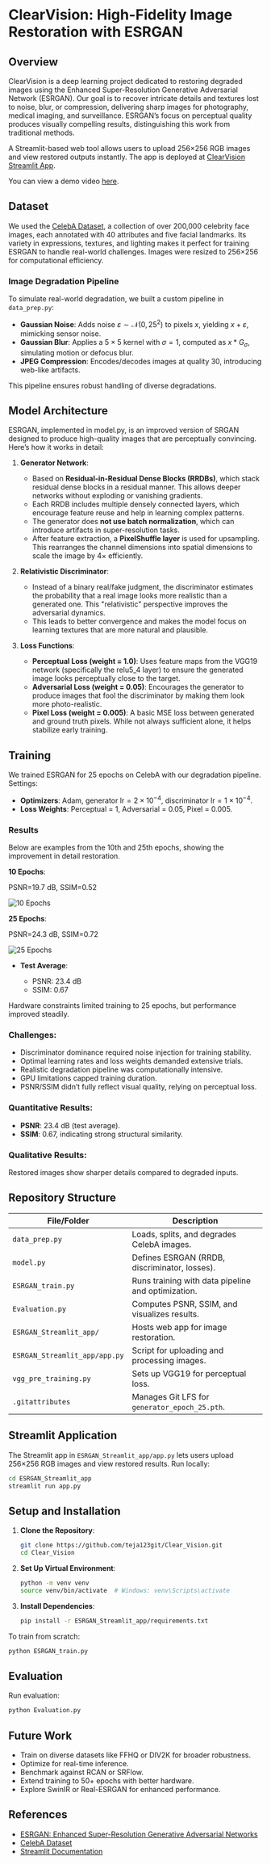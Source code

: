 # ClearVision: High-Fidelity Image Restoration with ESRGAN

## Overview

ClearVision is a deep learning project dedicated to restoring degraded images using the Enhanced Super-Resolution Generative Adversarial Network (ESRGAN). Our goal is to recover intricate details and textures lost to noise, blur, or compression, delivering sharp images for photography, medical imaging, and surveillance. ESRGAN’s focus on perceptual quality produces visually compelling results, distinguishing this work from traditional methods.

A Streamlit-based web tool allows users to upload 256×256 RGB images and view restored outputs instantly. The app is deployed at [ClearVision Streamlit App](https://clearvision2.streamlit.app/).

You can view a demo video [here](https://drive.google.com/file/d/1zQLSS2aV6gn9Oxebdq0FiGp5XC8PDap4/view?usp=sharing).

## Dataset

We used the [CelebA Dataset](http://mmlab.ie.cuhk.edu.hk/projects/CelebA.html), a collection of over 200,000 celebrity face images, each annotated with 40 attributes and five facial landmarks. Its variety in expressions, textures, and lighting makes it perfect for training ESRGAN to handle real-world challenges. Images were resized to 256×256 for computational efficiency.

### Image Degradation Pipeline

To simulate real-world degradation, we built a custom pipeline in `data_prep.py`:

* **Gaussian Noise**: Adds noise $\varepsilon \sim \mathcal{N}(0, 25^2)$ to pixels $x$, yielding $x + \varepsilon$, mimicking sensor noise.
* **Gaussian Blur**: Applies a $5 \times 5$ kernel with $\sigma = 1$, computed as $x * G_{\sigma}$, simulating motion or defocus blur.
* **JPEG Compression**: Encodes/decodes images at quality 30, introducing web-like artifacts.

This pipeline ensures robust handling of diverse degradations.

## Model Architecture

ESRGAN, implemented in model.py, is an improved version of SRGAN designed to produce high-quality images that are perceptually convincing. Here’s how it works in detail:

1. **Generator Network**:

   * Based on **Residual-in-Residual Dense Blocks (RRDBs)**, which stack residual dense blocks in a residual manner. This allows deeper networks without exploding or vanishing gradients.
   * Each RRDB includes multiple densely connected layers, which encourage feature reuse and help in learning complex patterns.
   * The generator does **not use batch normalization**, which can introduce artifacts in super-resolution tasks.
   * After feature extraction, a **PixelShuffle layer** is used for upsampling. This rearranges the channel dimensions into spatial dimensions to scale the image by 4× efficiently.

2. **Relativistic Discriminator**:

   * Instead of a binary real/fake judgment, the discriminator estimates the probability that a real image looks more realistic than a generated one. This "relativistic" perspective improves the adversarial dynamics.
   * This leads to better convergence and makes the model focus on learning textures that are more natural and plausible.

3. **Loss Functions**:

   * **Perceptual Loss (weight = 1.0)**: Uses feature maps from the VGG19 network (specifically the relu5\_4 layer) to ensure the generated image looks perceptually close to the target.
   * **Adversarial Loss (weight = 0.05)**: Encourages the generator to produce images that fool the discriminator by making them look more photo-realistic.
   * **Pixel Loss (weight = 0.005)**: A basic MSE loss between generated and ground truth pixels. While not always sufficient alone, it helps stabilize early training.

## Training

We trained ESRGAN for 25 epochs on CelebA with our degradation pipeline. Settings:

* **Optimizers**: Adam, generator $\text{lr} = 2 \times 10^{-4}$, discriminator $\text{lr} = 1 \times 10^{-4}$.
* **Loss Weights**: Perceptual = 1, Adversarial = 0.05, Pixel = 0.005.

### Results

Below are examples from the 10th and 25th epochs, showing the improvement in detail restoration.

**10 Epochs**:

PSNR=19.7 dB, SSIM=0.52



![10 Epochs](https://github.com/teja123git/Clear_Vison/blob/main/10_epochs.jpg)


**25 Epochs**:

 PSNR=24.3 dB, SSIM=0.72
 
![25 Epochs](https://github.com/teja123git/Clear_Vison/blob/main/25_epochs.jpg)

* **Test Average**:

  * PSNR: 23.4 dB
  * SSIM: 0.67

Hardware constraints limited training to 25 epochs, but performance improved steadily.

### Challenges:

* Discriminator dominance required noise injection for training stability.
* Optimal learning rates and loss weights demanded extensive trials.
* Realistic degradation pipeline was computationally intensive.
* GPU limitations capped training duration.
* PSNR/SSIM didn’t fully reflect visual quality, relying on perceptual loss.


### Quantitative Results:

* **PSNR**: 23.4 dB (test average).
* **SSIM**: 0.67, indicating strong structural similarity.

### Qualitative Results:

Restored images show sharper details compared to degraded inputs.


## Repository Structure

| **File/Folder**               | **Description**                                    |
| ----------------------------- | -------------------------------------------------- |
| `data_prep.py`                | Loads, splits, and degrades CelebA images.         |
| `model.py`                    | Defines ESRGAN (RRDB, discriminator, losses).      |
| `ESRGAN_train.py`             | Runs training with data pipeline and optimization. |
| `Evaluation.py`               | Computes PSNR, SSIM, and visualizes results.       |
| `ESRGAN_Streamlit_app/`       | Hosts web app for image restoration.               |
| `ESRGAN_Streamlit_app/app.py` | Script for uploading and processing images.        |
| `vgg_pre_training.py`         | Sets up VGG19 for perceptual loss.                 |
| `.gitattributes`              | Manages Git LFS for `generator_epoch_25.pth`.      |

## Streamlit Application

The Streamlit app in `ESRGAN_Streamlit_app/app.py` lets users upload 256×256 RGB images and view restored results. Run locally:

```bash
cd ESRGAN_Streamlit_app
streamlit run app.py
```

## Setup and Installation

1. **Clone the Repository**:

   ```bash
   git clone https://github.com/teja123git/Clear_Vision.git
   cd Clear_Vision
   ```

2. **Set Up Virtual Environment**:

   ```bash
   python -m venv venv
   source venv/bin/activate  # Windows: venv\Scripts\activate
   ```

3. **Install Dependencies**:

   ```bash
   pip install -r ESRGAN_Streamlit_app/requirements.txt
   ```


To train from scratch:

```bash
python ESRGAN_train.py
```

## Evaluation

Run evaluation:

```bash
python Evaluation.py
```


## Future Work

* Train on diverse datasets like FFHQ or DIV2K for broader robustness.
* Optimize for real-time inference.
* Benchmark against RCAN or SRFlow.
* Extend training to 50+ epochs with better hardware.
* Explore SwinIR or Real-ESRGAN for enhanced performance.

## References

* [ESRGAN: Enhanced Super-Resolution Generative Adversarial Networks](https://arxiv.org/abs/1809.00219)
* [CelebA Dataset](http://mmlab.ie.cuhk.edu.hk/projects/CelebA.html)
* [Streamlit Documentation](https://streamlit.io/)

